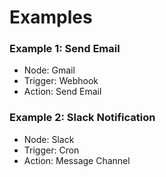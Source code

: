 # Examples

### Example 1: Send Email
- Node: Gmail
- Trigger: Webhook
- Action: Send Email

### Example 2: Slack Notification
- Node: Slack
- Trigger: Cron
- Action: Message Channel
